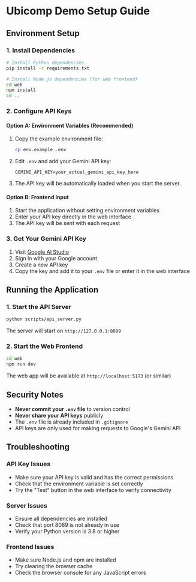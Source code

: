 # Ubicomp Demo Setup Guide

## Environment Setup

### 1. Install Dependencies

```bash
# Install Python dependencies
pip install -r requirements.txt

# Install Node.js dependencies (for web frontend)
cd web
npm install
cd ..
```

### 2. Configure API Keys

#### Option A: Environment Variables (Recommended)

1. Copy the example environment file:
   ```bash
   cp env.example .env
   ```

2. Edit `.env` and add your Gemini API key:
   ```
   GEMINI_API_KEY=your_actual_gemini_api_key_here
   ```

3. The API key will be automatically loaded when you start the server.

#### Option B: Frontend Input

1. Start the application without setting environment variables
2. Enter your API key directly in the web interface
3. The API key will be sent with each request

### 3. Get Your Gemini API Key

1. Visit [Google AI Studio](https://ai.google.dev/gemini-api/docs/models#gemini-2.5-pro)
2. Sign in with your Google account
3. Create a new API key
4. Copy the key and add it to your `.env` file or enter it in the web interface

## Running the Application

### 1. Start the API Server

```bash
python scripts/api_server.py
```

The server will start on `http://127.0.0.1:8089`

### 2. Start the Web Frontend

```bash
cd web
npm run dev
```

The web app will be available at `http://localhost:5173` (or similar)

## Security Notes

- **Never commit your `.env` file** to version control
- **Never share your API keys** publicly
- The `.env` file is already included in `.gitignore`
- API keys are only used for making requests to Google's Gemini API

## Troubleshooting

### API Key Issues
- Make sure your API key is valid and has the correct permissions
- Check that the environment variable is set correctly
- Try the "Test" button in the web interface to verify connectivity

### Server Issues
- Ensure all dependencies are installed
- Check that port 8089 is not already in use
- Verify your Python version is 3.8 or higher

### Frontend Issues
- Make sure Node.js and npm are installed
- Try clearing the browser cache
- Check the browser console for any JavaScript errors
